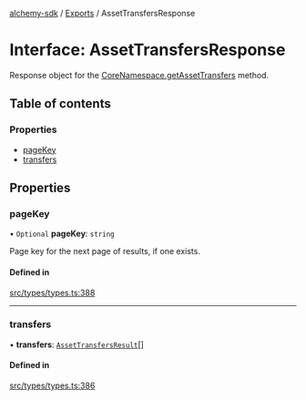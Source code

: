 [alchemy-sdk](../README.md) / [Exports](../modules.md) / AssetTransfersResponse

# Interface: AssetTransfersResponse

Response object for the [CoreNamespace.getAssetTransfers](../classes/CoreNamespace.md#getassettransfers) method.

## Table of contents

### Properties

- [pageKey](AssetTransfersResponse.md#pagekey)
- [transfers](AssetTransfersResponse.md#transfers)

## Properties

### pageKey

• `Optional` **pageKey**: `string`

Page key for the next page of results, if one exists.

#### Defined in

[src/types/types.ts:388](https://github.com/alchemyplatform/alchemy-sdk-js/blob/70f9997/src/types/types.ts#L388)

___

### transfers

• **transfers**: [`AssetTransfersResult`](AssetTransfersResult.md)[]

#### Defined in

[src/types/types.ts:386](https://github.com/alchemyplatform/alchemy-sdk-js/blob/70f9997/src/types/types.ts#L386)
